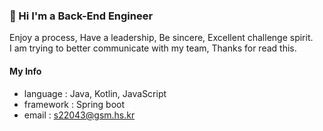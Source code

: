 ### 👋 Hi I'm a Back-End Engineer 

Enjoy a process, Have a leadership, Be sincere, Excellent challenge spirit.  
I am trying to better communicate with my team, Thanks for read this.

#### My Info
- language : Java, Kotlin, JavaScript 
- framework : Spring boot
- email : s22043@gsm.hs.kr
